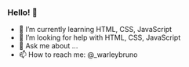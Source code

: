 ### Hello! 👋


- 🌱 I’m currently learning HTML, CSS, JavaScript
- 🤔 I’m looking for help with HTML, CSS, JavaScript
- 💬 Ask me about ...
- 📫 How to reach me: @_warleybruno
